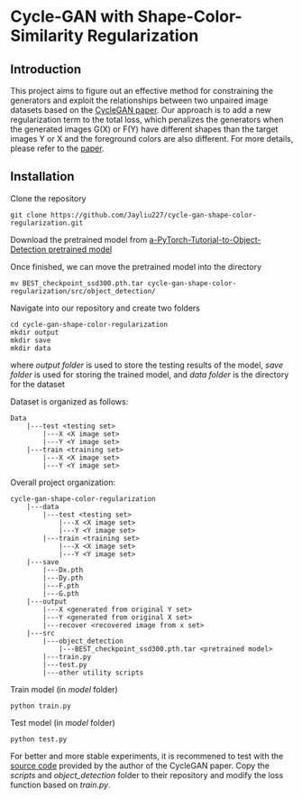 # Cycle-GAN with Shape-Color-Similarity Regularization

## Introduction

This project aims to figure out an effective method for constraining the generators and exploit the relationships between two unpaired image datasets based on the [CycleGAN paper](https://arxiv.org/pdf/1703.10593.pdf). Our approach is to add a new regularization term to the total loss, which penalizes the generators when the generated images G(X) or F(Y) have different shapes than the target images Y or X and the foreground colors are also different. For more details, please refer to the [paper](https://github.com/Jayliu227/cycle-gan-shape-color-regularization/blob/master/SCR.pdf). 

## Installation

Clone the repository
```
git clone https://github.com/Jayliu227/cycle-gan-shape-color-regularization.git
```
Download the pretrained model from [a-PyTorch-Tutorial-to-Object-Detection pretrained model](https://drive.google.com/file/d/1YZp2PUR1NYKPlBIVoVRO0Tg1ECDmrnC3/view)

Once finished, we can move the pretrained model into the directory 
```
mv BEST_checkpoint_ssd300.pth.tar cycle-gan-shape-color-regularization/src/object_detection/
```
Navigate into our repository and create two folders
```
cd cycle-gan-shape-color-regularization
mkdir output
mkdir save
mkdir data
```
where *output folder* is used to store the testing results of the model, *save folder* is used for storing the trained model, and *data folder* is the directory for the dataset

Dataset is organized as follows:
```
Data
    |---test <testing set>
        |---X <X image set>
        |---Y <Y image set>
    |---train <training set>
        |---X <X image set>
        |---Y <Y image set>
```
Overall project organization:
```
cycle-gan-shape-color-regularization
    |---data
        |---test <testing set>
            |---X <X image set>
            |---Y <Y image set>
        |---train <training set>
            |---X <X image set>
            |---Y <Y image set>
    |---save
        |---Dx.pth
        |---Dy.pth
        |---F.pth
        |---G.pth
    |---output
        |---X <generated from original Y set>
        |---Y <generated from original X set>
        |---recover <recovered image from x set>
    |---src
        |---object_detection
            |---BEST_checkpoint_ssd300.pth.tar <pretrained model>
        |---train.py
        |---test.py
        |---other utility scripts
```
Train model (in *model* folder)
```
python train.py
```
Test model (in *model* folder)
```
python test.py
```

For better and more stable experiments, it is recommened to test with the [source code](https://github.com/junyanz/pytorch-CycleGAN-and-pix2pix) provided by the author of the CycleGAN paper. Copy the *scripts* and *object_detection* folder to their repository and modify the loss function based on *train.py*.

